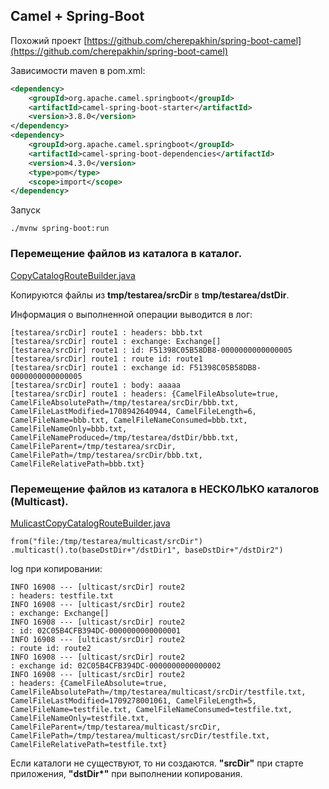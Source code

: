 ## Camel + Spring-Boot

Похожий проект [https://github.com/cherepakhin/spring-boot-camel](https://github.com/cherepakhin/spring-boot-camel)

Зависимости maven в pom.xml:

````xml
<dependency>
    <groupId>org.apache.camel.springboot</groupId>
    <artifactId>camel-spring-boot-starter</artifactId>
    <version>3.8.0</version>
</dependency>
<dependency>
    <groupId>org.apache.camel.springboot</groupId>
    <artifactId>camel-spring-boot-dependencies</artifactId>
    <version>4.3.0</version>
    <type>pom</type>
    <scope>import</scope>
</dependency>

````

Запуск
````shell
./mvnw spring-boot:run
````

### Перемещение файлов из каталога в каталог.

[CopyCatalogRouteBuilder.java](https://github.com/cherepakhin/spring-boot-camel/blob/main/src/main/java/ru/perm/v/springbootcamel/route/CopyCatalogRouteBuilder.java)

Копируются файлы из __tmp/testarea/srcDir__ в __tmp/testarea/dstDir__.

Информация о выполненной операции выводится в лог:

````text
[testarea/srcDir] route1 : headers: bbb.txt
[testarea/srcDir] route1 : exchange: Exchange[]
[testarea/srcDir] route1 : id: F51398C05B58DB8-0000000000000005
[testarea/srcDir] route1 : route id: route1
[testarea/srcDir] route1 : exchange id: F51398C05B58DB8-0000000000000005
[testarea/srcDir] route1 : body: aaaaa
[testarea/srcDir] route1 : headers: {CamelFileAbsolute=true, CamelFileAbsolutePath=/tmp/testarea/srcDir/bbb.txt, 
CamelFileLastModified=1708942640944, CamelFileLength=6, CamelFileName=bbb.txt, CamelFileNameConsumed=bbb.txt,
CamelFileNameOnly=bbb.txt, CamelFileNameProduced=/tmp/testarea/dstDir/bbb.txt,
CamelFileParent=/tmp/testarea/srcDir, CamelFilePath=/tmp/testarea/srcDir/bbb.txt, CamelFileRelativePath=bbb.txt}

````

### Перемещение файлов из каталога в НЕСКОЛЬКО каталогов (Multicast).

[MulicastCopyCatalogRouteBuilder.java](https://github.com/cherepakhin/spring-boot-camel/blob/main/src/main/java/ru/perm/v/springbootcamel/route/MulicastCopyCatalogRouteBuilder.java)

````shell
from("file:/tmp/testarea/multicast/srcDir")
.multicast().to(baseDstDir+"/dstDir1", baseDstDir+"/dstDir2")
````

log при копировании:

````text
INFO 16908 --- [ulticast/srcDir] route2                                   : headers: testfile.txt
INFO 16908 --- [ulticast/srcDir] route2                                   : exchange: Exchange[]
INFO 16908 --- [ulticast/srcDir] route2                                   : id: 02C05B4CFB394DC-0000000000000001
INFO 16908 --- [ulticast/srcDir] route2                                   : route id: route2
INFO 16908 --- [ulticast/srcDir] route2                                   : exchange id: 02C05B4CFB394DC-0000000000000002
INFO 16908 --- [ulticast/srcDir] route2                                   : headers: {CamelFileAbsolute=true, CamelFileAbsolutePath=/tmp/testarea/multicast/srcDir/testfile.txt, CamelFileLastModified=1709278001061, CamelFileLength=5, CamelFileName=testfile.txt, CamelFileNameConsumed=testfile.txt, CamelFileNameOnly=testfile.txt, CamelFileParent=/tmp/testarea/multicast/srcDir, CamelFilePath=/tmp/testarea/multicast/srcDir/testfile.txt, CamelFileRelativePath=testfile.txt}
````

Если каталоги не существуют, то ни создаются. __"srcDir"__ при старте приложения, __"dstDir*"__ при выполнении копирования.